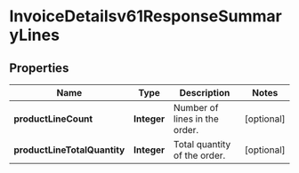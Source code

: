 

# InvoiceDetailsv61ResponseSummaryLines


## Properties

| Name | Type | Description | Notes |
|------------ | ------------- | ------------- | -------------|
|**productLineCount** | **Integer** | Number of lines in the order. |  [optional] |
|**productLineTotalQuantity** | **Integer** | Total quantity of the order. |  [optional] |



